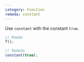 ```yaml
---
category: Function
remeda: constant
---
```


Use `constant` with the constant `true`.

```ts
// Ramda
T();

// Remeda
constant(true);
```

